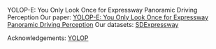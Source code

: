 YOLOP-E: You Only Look Once for Expressway Panoramic Driving Perception
Our paper: [YOLOP-E: You Only Look Once for Expressway Panoramic Driving Perception](https://github.com/hustvl/YOLOP)
Our datasets: [SDExpressway](https://github.com/hustvl/YOLOP)

Acknowledgements:
[YOLOP](https://github.com/hustvl/YOLOP)